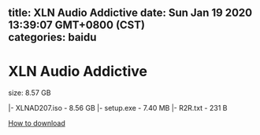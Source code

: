 
title: XLN Audio Addictive
date: Sun Jan 19 2020 13:39:07 GMT+0800 (CST)    
categories: baidu
---

# XLN Audio Addictive
size: 8.57 GB
 
 
|- XLNAD207.iso - 8.56 GB
|- setup.exe - 7.40 MB
|- R2R.txt - 231 B

[How to download](https://bpcam.bemobtrk.com/go/2ceec3aa-1ca2-46d6-b9ff-aaa5c184517c?jno=4424)